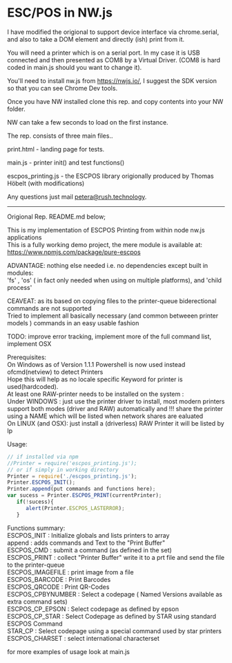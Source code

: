 # ESC/POS in NW.js

I have modified the origional to support device interface via chrome.serial, and also to take a <canvas> DOM element and directly (ish) print from it.

You will need a printer which is on a serial port.  In my case it is USB connected and then presented as COM8 by a Virtual Driver.  (COM8 is hard coded in main.js should you want to change it).

You'll need to install nw.js from https://nwjs.io/, I suggest the SDK version so that you can see Chrome Dev tools.

Once you have NW installed clone this rep. and copy contents into your NW folder.

NW can take a few seconds to load on the first instance.

The rep. consists of three main files..

print.html - landing page for tests.

main.js - printer init() and test functions()

escpos_printing.js - the ESCPOS library origionally produced by Thomas Höbelt (with modifications)

Any questions just mail petera@rush.technology.

******************************************************

Origional Rep. README.md below;


This is my implementation of ESCPOS Printing from within node nw.js applications   
This is a fully working demo project, the mere module is available at:  
https://www.npmjs.com/package/pure-escpos  

ADVANTAGE: nothing else needed i.e. no dependencies except built in modules:  
'fs' , 'os' ( in fact only needed when using on multiple platforms), and 'child process'

CEAVEAT: as its based on copying files to the printer-queue biderectional commands are not supported  
Tried to implement all basically necessary (and common betweeen printer models ) commands in an easy usable fashion
 
TODO: improve error tracking, implement more of the full command list, implement OSX

Prerequisites:  
On Windows as of Version 1.1.1 Powershell is now used instead ofcmd(netview) to detect Printers  
Hope this will help as no locale specific Keyword for printer is used(hardcoded).  
At least one RAW-printer needs to be installed on the system :  
Under WINDOWS : just use the printer driver to install, most modern printers support both modes (driver and RAW) automatically
and !!! share the printer using a NAME which will be listed when network shares are ealuated  
On LINUX (and OSX): just install a (driverless) RAW Printer it will be listed by lp

Usage:
 ```javascript
 // if installed via npm
 //Printer = require('escpos_printing.js');
 // or if simply in working directory
 Printer = require('./escpos_printing.js');
 Printer.ESCPOS_INIT();
 Printer.append(put commands and functions here);
 var sucess = Printer.ESCPOS_PRINT(currentPrinter);
    if(!sucess){
       alert(Printer.ESCPOS_LASTERROR);
    }           

```
Functions summary:  
ESCPOS_INIT : Initialize globals and lists printers to array  
append : adds commands and Text to the "Print Buffer"  
ESCPOS_CMD : submit a command (as defined in the set)  
ESCPOS_PRINT : collect "Printer Buffer" write it to a prt file and send the file to the printer-queue  
ESCPOS_IMAGEFILE : print image from a file  
ESCPOS_BARCODE : Print Barcodes  
ESCPOS_QRCODE : Print QR-Codes  
ESCPOS_CPBYNUMBER : Select a codepage ( Named Versions available as extra command sets)  
ESCPOS_CP_EPSON : Select codepage as defined by epson  
ESCPOS_CP_STAR : Select Codepage as defined by STAR using standard ESCPOS Command  
STAR_CP : Select codepage using a special command used by star printers  
ESCPOS_CHARSET : select international characterset

for more examples of usage look at main.js
